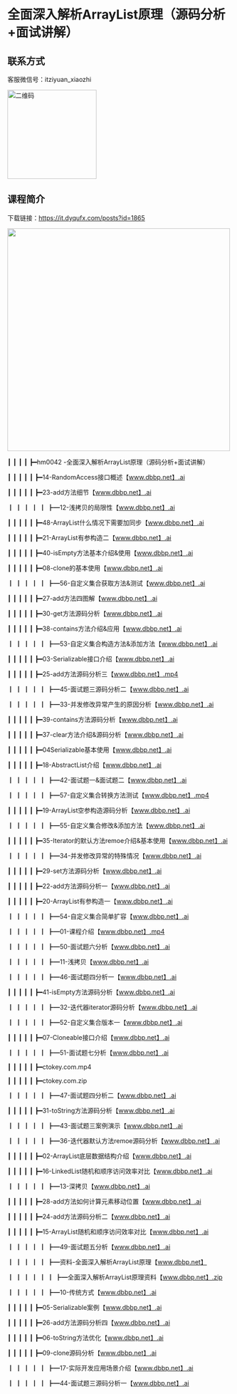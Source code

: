 # 全面深入解析ArrayList原理（源码分析+面试讲解）

## 联系方式

客服微信号：itziyuan_xiaozhi

<img src="https://ziyuanyun.oss-cn-guangzhou.aliyuncs.com/common/20240614073449/666b82192834a.jpg" width="200" height="200" alt="二维码">

## 课程简介

下载链接：https://it.dyqufx.com/posts?id=1865

<img src="https://ziyuanyun.oss-cn-guangzhou.aliyuncs.com/yun/20240515183552/664490080d446.jpg" width="500" alt="">

  ┃ ┃ ┃ ┃ ┣━hm0042 -全面深入解析ArrayList原理（源码分析+面试讲解）

 ┃ ┃ ┃ ┃ ┃ ┣━14-RandomAccess接口概述【www.dbbp.net】.ai

 ┃ ┃ ┃ ┃ ┃ ┣━23-add方法细节【www.dbbp.net】.ai

 ┃ ┃ ┃ ┃ ┃ ┣━12-浅拷贝的局限性【www.dbbp.net】.ai

 ┃ ┃ ┃ ┃ ┃ ┣━48-ArrayList什么情况下需要加同步【www.dbbp.net】.ai

 ┃ ┃ ┃ ┃ ┃ ┣━21-ArrayList有参构造二【www.dbbp.net】.ai

 ┃ ┃ ┃ ┃ ┃ ┣━40-isEmpty方法基本介绍&amp;使用【www.dbbp.net】.ai

 ┃ ┃ ┃ ┃ ┃ ┣━08-clone的基本使用【www.dbbp.net】.ai

 ┃ ┃ ┃ ┃ ┃ ┣━56-自定义集合获取方法&amp;测试【www.dbbp.net】.ai

 ┃ ┃ ┃ ┃ ┃ ┣━27-add方法四图解【www.dbbp.net】.ai

 ┃ ┃ ┃ ┃ ┃ ┣━30-get方法源码分析【www.dbbp.net】.ai

 ┃ ┃ ┃ ┃ ┃ ┣━38-contains方法介绍&amp;应用【www.dbbp.net】.ai

 ┃ ┃ ┃ ┃ ┃ ┣━53-自定义集合构造方法&amp;添加方法【www.dbbp.net】.ai

 ┃ ┃ ┃ ┃ ┃ ┣━03-Serializable接口介绍【www.dbbp.net】.ai

 ┃ ┃ ┃ ┃ ┃ ┣━25-add方法源码分析三【www.dbbp.net】.mp4

 ┃ ┃ ┃ ┃ ┃ ┣━45-面试题三源码分析二【www.dbbp.net】.ai

 ┃ ┃ ┃ ┃ ┃ ┣━33-并发修改异常产生的原因分析【www.dbbp.net】.ai

 ┃ ┃ ┃ ┃ ┃ ┣━39-contains方法源码分析【www.dbbp.net】.ai

 ┃ ┃ ┃ ┃ ┃ ┣━37-clear方法介绍&amp;源码分析【www.dbbp.net】.ai

 ┃ ┃ ┃ ┃ ┃ ┣━04Serializable基本使用【www.dbbp.net】.ai

 ┃ ┃ ┃ ┃ ┃ ┣━18-AbstractList介绍【www.dbbp.net】.ai

 ┃ ┃ ┃ ┃ ┃ ┣━42-面试题一&amp;面试题二【www.dbbp.net】.ai

 ┃ ┃ ┃ ┃ ┃ ┣━57-自定义集合转换方法测试【www.dbbp.net】.mp4

 ┃ ┃ ┃ ┃ ┃ ┣━19-ArrayList空参构造源码分析【www.dbbp.net】.ai

 ┃ ┃ ┃ ┃ ┃ ┣━55-自定义集合修改&amp;添加方法【www.dbbp.net】.ai

 ┃ ┃ ┃ ┃ ┃ ┣━35-Iterator的默认方法remoe介绍&amp;基本使用【www.dbbp.net】.ai

 ┃ ┃ ┃ ┃ ┃ ┣━34-并发修改异常的特殊情况【www.dbbp.net】.ai

 ┃ ┃ ┃ ┃ ┃ ┣━29-set方法源码分析【www.dbbp.net】.ai

 ┃ ┃ ┃ ┃ ┃ ┣━22-add方法源码分析一【www.dbbp.net】.ai

 ┃ ┃ ┃ ┃ ┃ ┣━20-ArrayList有参构造一【www.dbbp.net】.ai

 ┃ ┃ ┃ ┃ ┃ ┣━54-自定义集合简单扩容【www.dbbp.net】.ai

 ┃ ┃ ┃ ┃ ┃ ┣━01-课程介绍【www.dbbp.net】.mp4

 ┃ ┃ ┃ ┃ ┃ ┣━50-面试题六分析【www.dbbp.net】.ai

 ┃ ┃ ┃ ┃ ┃ ┣━11-浅拷贝【www.dbbp.net】.ai

 ┃ ┃ ┃ ┃ ┃ ┣━46-面试题四分析一【www.dbbp.net】.ai

 ┃ ┃ ┃ ┃ ┃ ┣━41-isEmpty方法源码分析【www.dbbp.net】.ai

 ┃ ┃ ┃ ┃ ┃ ┣━32-迭代器iterator源码分析【www.dbbp.net】.ai

 ┃ ┃ ┃ ┃ ┃ ┣━52-自定义集合版本一【www.dbbp.net】.ai

 ┃ ┃ ┃ ┃ ┃ ┣━07-Cloneable接口介绍【www.dbbp.net】.ai

 ┃ ┃ ┃ ┃ ┃ ┣━51-面试题七分析【www.dbbp.net】.ai

 ┃ ┃ ┃ ┃ ┃ ┣━ctokey.com.mp4

 ┃ ┃ ┃ ┃ ┃ ┣━ctokey.com.zip

 ┃ ┃ ┃ ┃ ┃ ┣━47-面试题四分析二【www.dbbp.net】.ai

 ┃ ┃ ┃ ┃ ┃ ┣━31-toString方法源码分析【www.dbbp.net】.ai

 ┃ ┃ ┃ ┃ ┃ ┣━43-面试题三案例演示【www.dbbp.net】.ai

 ┃ ┃ ┃ ┃ ┃ ┣━36-迭代器默认方法remoe源码分析【www.dbbp.net】.ai

 ┃ ┃ ┃ ┃ ┃ ┣━02-ArrayList底层数据结构介绍【www.dbbp.net】.ai

 ┃ ┃ ┃ ┃ ┃ ┣━16-LinkedList随机和顺序访问效率对比【www.dbbp.net】.ai

 ┃ ┃ ┃ ┃ ┃ ┣━13-深拷贝【www.dbbp.net】.ai

 ┃ ┃ ┃ ┃ ┃ ┣━28-add方法如何计算元素移动位置【www.dbbp.net】.ai

 ┃ ┃ ┃ ┃ ┃ ┣━24-add方法源码分析二【www.dbbp.net】.ai

 ┃ ┃ ┃ ┃ ┃ ┣━15-ArrayList随机和顺序访问效率对比【www.dbbp.net】.ai

 ┃ ┃ ┃ ┃ ┃ ┣━49-面试题五分析【www.dbbp.net】.ai

 ┃ ┃ ┃ ┃ ┃ ┣━资料-全面深入解析ArrayList原理【www.dbbp.net】

 ┃ ┃ ┃ ┃ ┃ ┃ ┣━全面深入解析ArrayList原理资料【www.dbbp.net】.zip

 ┃ ┃ ┃ ┃ ┃ ┣━10-传统方式【www.dbbp.net】.ai

 ┃ ┃ ┃ ┃ ┃ ┣━05-Serializable案例【www.dbbp.net】.ai

 ┃ ┃ ┃ ┃ ┃ ┣━26-add方法源码分析四【www.dbbp.net】.ai

 ┃ ┃ ┃ ┃ ┃ ┣━06-toString方法优化【www.dbbp.net】.ai

 ┃ ┃ ┃ ┃ ┃ ┣━09-clone源码分析【www.dbbp.net】.ai

 ┃ ┃ ┃ ┃ ┃ ┣━17-实际开发应用场景介绍【www.dbbp.net】.ai

 ┃ ┃ ┃ ┃ ┃ ┣━44-面试题三源码分析一【www.dbbp.net】.ai

  